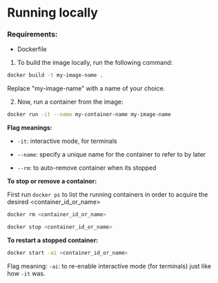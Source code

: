 # Running locally

### Requirements:
- Dockerfile

1. To build the image locally, run the following command:

```bash
docker build -t my-image-name .
```

Replace "my-image-name" with a name of your choice.

2. Now, run a container from the image:

```bash
docker run -it --name my-container-name my-image-name
```

**Flag meanings:**
- `-it`: interactive mode, for terminals

- `--name`: specify a unique name for the container to refer to by later

- `--rm`: to auto-remove container when its stopped

**To stop or remove a container:**

First run `docker ps` to list the running containers in order to acquire the desired <container_id_or_name>

```bash
docker rm <container_id_or_name>
```

```bash
docker stop <container_id_or_name>
```

**To restart a stopped container:**
```bash
docker start -ai <container_id_or_name>
```

Flag meaning:
`-ai`: to re-enable interactive mode (for terminals) just like how `-it` was.